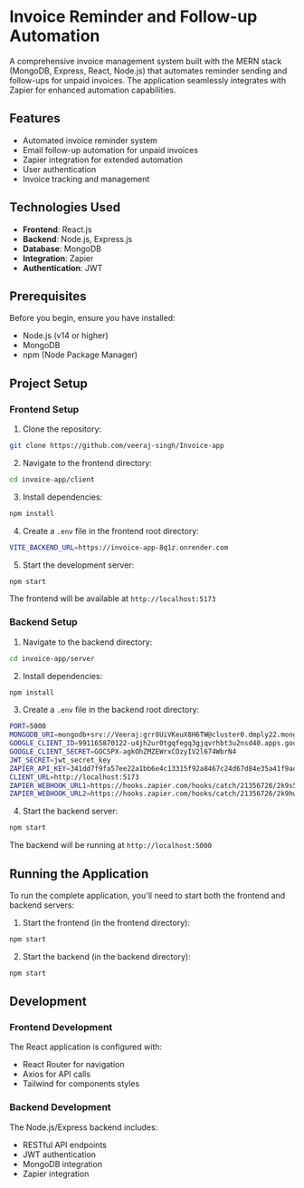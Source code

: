# Invoice Reminder and Follow-up Automation

A comprehensive invoice management system built with the MERN stack (MongoDB, Express, React, Node.js) that automates reminder sending and follow-ups for unpaid invoices. The application seamlessly integrates with Zapier for enhanced automation capabilities.

## Features

- Automated invoice reminder system
- Email follow-up automation for unpaid invoices
- Zapier integration for extended automation
- User authentication 
- Invoice tracking and management

## Technologies Used

- **Frontend**: React.js
- **Backend**: Node.js, Express.js
- **Database**: MongoDB
- **Integration**: Zapier
- **Authentication**: JWT

## Prerequisites

Before you begin, ensure you have installed:
- Node.js (v14 or higher)
- MongoDB
- npm (Node Package Manager)

## Project Setup

### Frontend Setup

1. Clone the repository:
```bash
git clone https://github.com/veeraj-singh/Invoice-app
```

2. Navigate to the frontend directory:
```bash
cd invoice-app/client
```

3. Install dependencies:
```bash
npm install
```

4. Create a `.env` file in the frontend root directory:
```bash
VITE_BACKEND_URL=https://invoice-app-8q1z.onrender.com
```

5. Start the development server:
```bash
npm start
```

The frontend will be available at `http://localhost:5173`

### Backend Setup

1. Navigate to the backend directory:
```bash
cd invoice-app/server
```

2. Install dependencies:
```bash
npm install
```

3. Create a `.env` file in the backend root directory:
```bash
PORT=5000
MONGODB_URI=mongodb+srv://Veeraj:grr8UiVKeuX8H6TW@cluster0.dmply22.mongodb.net/Invoice-app
GOOGLE_CLIENT_ID=991165870122-u4jh2ur0tgqfegq3gjqvrhbt3u2nsd40.apps.googleusercontent.com
GOOGLE_CLIENT_SECRET=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
JWT_SECRET=jwt_secret_key
ZAPIER_API_KEY=341dd7f9fa57ee22a1bb6e4c13315f92a8467c24d67d84e35a41f9ade0d0721f
CLIENT_URL=http://localhost:5173
ZAPIER_WEBHOOK_URL1=https://hooks.zapier.com/hooks/catch/21356726/2k9s58p/
ZAPIER_WEBHOOK_URL2=https://hooks.zapier.com/hooks/catch/21356726/2k9hwkk/

```

4. Start the backend server:
```bash
npm start
```

The backend will be running at `http://localhost:5000`

## Running the Application

To run the complete application, you'll need to start both the frontend and backend servers:

1. Start the frontend (in the frontend directory):
```bash
npm start
```

2. Start the backend (in the backend directory):
```bash
npm start
```

## Development

### Frontend Development
The React application is configured with:
- React Router for navigation
- Axios for API calls
- Tailwind for components styles

### Backend Development
The Node.js/Express backend includes:
- RESTful API endpoints
- JWT authentication
- MongoDB integration
- Zapier integration
